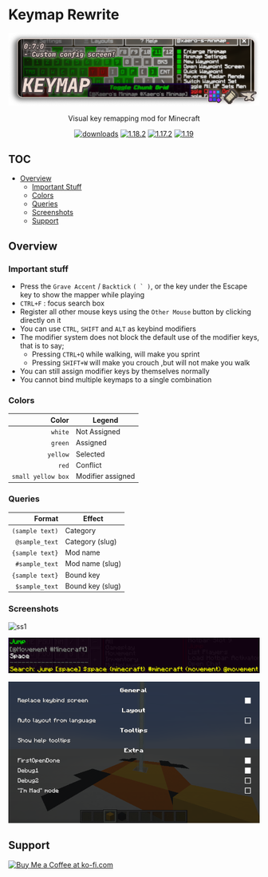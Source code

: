 # Keymap Rewrite

![cover](images/cover_0.7.0.png)

<div style="text-align: center">
<p>Visual key remapping mod for Minecraft</p>

[![downloads](https://cf.way2muchnoise.eu/keymap.svg)](https://www.curseforge.com/minecraft/mc-mods/keymap)
[![1.18.2](https://img.shields.io/circleci/build/gh/Einjerjar/keymap/v2?label=v2&logo=circleci&style=flat-square)](https://github.com/Einjerjar/keymap/tree/v2)
[![1.17.2](https://img.shields.io/circleci/build/gh/Einjerjar/keymap/v2-1.17.1?label=v2-1.17.1&logo=circleci&style=flat-square)](https://github.com/Einjerjar/keymap/tree/v2-1.17.1)
[![1.19](https://img.shields.io/circleci/build/gh/Einjerjar/keymap/v2-1.19?label=v2-1.19&logo=circleci&style=flat-square)](https://github.com/Einjerjar/keymap/tree/v2-1.19)
</div>

## TOC

* [Overview](#overview)
    * [Important Stuff](#important-stuff)
    * [Colors](#colors)
    * [Queries](#queries)
    * [Screenshots](#screenshots)
    * [Support](#support)

## Overview

### Important stuff

- Press the `Grave Accent` / `Backtick` ``( ` )``, or the key under the Escape key to show the mapper while playing
- `CTRL+F` : focus search box
- Register all other mouse keys using the `Other Mouse` button by clicking directly on it
- You can use `CTRL`, `SHIFT` and `ALT` as keybind modifiers
- The modifier system does not block the default use of the modifier keys, that is to say;
    - Pressing `CTRL+Q` while walking, will make you sprint
    - Pressing `SHIFT+W` will make you crouch ,but will not make you walk
- You can still assign modifier keys by themselves normally
- You cannot bind multiple keymaps to a single combination

### Colors

|              Color | Legend            |
|-------------------:|-------------------|
|            `white` | Not Assigned      |
|            `green` | Assigned          |
|           `yellow` | Selected          |
|              `red` | Conflict          |
| `small yellow box` | Modifier assigned |

### Queries

|          Format | Effect           |
|----------------:|------------------|
| `(sample text)` | Category         |
|  `@sample_text` | Category (slug)  |
| `{sample text}` | Mod name         |
|  `#sample_text` | Mod name (slug)  |
| `{sample text}` | Bound key        |
|  `$sample_text` | Bound key (slug) |

### Screenshots

![ss1](images/2022-06-24_00.40.47.png)

![ss2](images/img_debug.png)

![ss3](images/img_settings.png)

## Support

<a href='https://ko-fi.com/X8X831J1L' target='_blank'><img height='36' style='border:0px;height:36px;' src='https://cdn.ko-fi.com/cdn/kofi1.png?v=2' border='0' alt='Buy Me a Coffee at ko-fi.com' /></a>